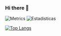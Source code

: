 ### Hi there 👋

<!--
**AlvCarballo/AlvCarballo** is a ✨ _special_ ✨ repository because its `README.md` (this file) appears on your GitHub profile.

Here are some ideas to get you started:

- 🔭 I’m currently working on ...
- 🌱 I’m currently learning ...
- 👯 I’m looking to collaborate on ...
- 🤔 I’m looking for help with ...
- 💬 Ask me about ...
- 📫 How to reach me: ...
- 😄 Pronouns: ...
- ⚡ Fun fact: ...
-->
![Metrics](https://metrics.lecoq.io/AlvCarballo?template=classic&isocalendar=1&achievements=1&followup=1&isocalendar.duration=full-year&followup.sections=repositories&followup.indepth=false&achievements.threshold=C&achievements.secrets=true&achievements.display=compact&achievements.limit=0&config.timezone=Europe%2FMadrid&config.octicon=true&config.display=columns)
![Estadisticas](https://github-readme-stats.vercel.app/api?username=AlvCarballo&include_all_commits=true&count_private=true&show_icons=true&theme=dark)

[![Top Langs](https://github-readme-stats.vercel.app/api/top-langs/?username=AlvCarballo&theme=dark)](https://github.com/anuraghazra/github-readme-stats)
